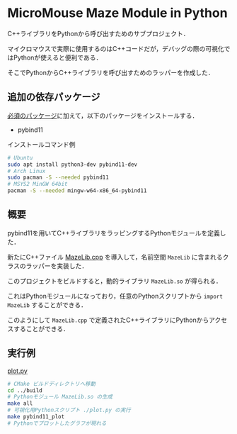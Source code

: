 # MicroMouse Maze Module in Python

C++ライブラリをPythonから呼び出すためのサブプロジェクト．

マイクロマウスで実際に使用するのはC++コードだが，デバッグの際の可視化ではPythonが使えると便利である．

そこでPythonからC++ライブラリを呼び出すためのラッパーを作成した．

## 追加の依存パッケージ

[必須のパッケージ](../README.md)に加えて，以下のパッケージをインストールする．

- pybind11

インストールコマンド例

```sh
# Ubuntu
sudo apt install python3-dev pybind11-dev
# Arch Linux
sudo pacman -S --needed pybind11
# MSYS2 MinGW 64bit
pacman -S --needed mingw-w64-x86_64-pybind11
```

## 概要

pybind11を用いてC++ライブラリをラッピングするPythonモジュールを定義した．

新たにC++ファイル [MazeLib.cpp](MazeLib.cpp) を導入して，名前空間 `MazeLib` に含まれるクラスのラッパーを実装した．

このプロジェクトをビルドすると，動的ライブラリ `MazeLib.so` が得られる．

これはPythonモジュールになっており，任意のPythonスクリプトから `import MazeLib` することができる．

このようにして `MazeLib.cpp` で定義されたC++ライブラリにPythonからアクセスすることができる．

## 実行例

[plot.py](plot.py)

```sh
# CMake ビルドディレクトリへ移動
cd ../build
# Pythonモジュール MazeLib.so の生成
make all
# 可視化用Pythonスクリプト ./plot.py の実行
make pybind11_plot
# Pythonでプロットしたグラフが現れる
```
